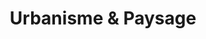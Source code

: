 ---
title: Urbanisme & Paysage
image: /categories/urba1.jpg

# Badge style
style:
    background: "#2a9d8f"
    color: "#fff"
---